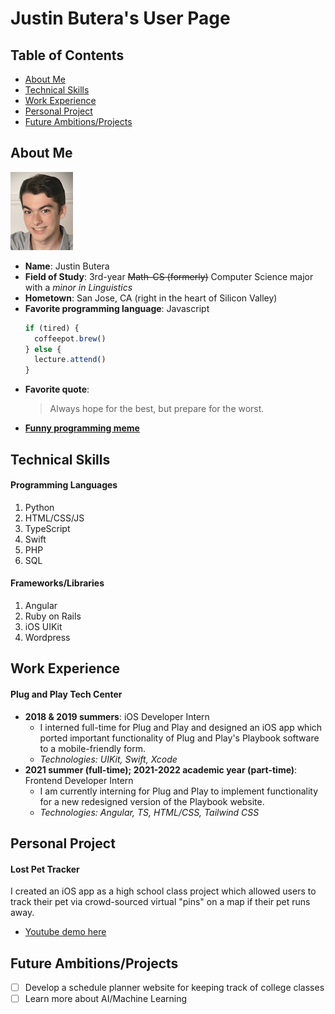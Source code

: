 # Justin Butera's User Page

## Table of Contents
- [About Me](#about-me) 
- [Technical Skills](#technical-skills)
- [Work Experience](#work-experience)
- [Personal Project](#personal-project)
- [Future Ambitions/Projects](#future-ambitionsprojects)

## About Me
![Justin Butera Headshot](Justin_Butera_headshot.jpg)
- **Name**: Justin Butera
- **Field of Study**: 3rd-year ~~Math-CS (formerly)~~ Computer Science major with a _minor in Linguistics_
- **Hometown**: San Jose, CA (right in the heart of Silicon Valley)
- **Favorite programming language**: Javascript
  ```javascript
  if (tired) {
    coffeepot.brew()
  } else {
    lecture.attend()
  }
  ```
- **Favorite quote**:
  > Always hope for the best, but prepare for the worst.
- [**Funny programming meme**](programming-meme.png)

## Technical Skills

#### Programming Languages
1. Python
2. HTML/CSS/JS
3. TypeScript
4. Swift
5. PHP
6. SQL

#### Frameworks/Libraries
1. Angular
2. Ruby on Rails
3. iOS UIKit
4. Wordpress

## Work Experience

#### Plug and Play Tech Center
- **2018 & 2019 summers**: iOS Developer Intern
  - I interned full-time for Plug and Play and designed an iOS app which ported important functionality of Plug and Play's Playbook software to a mobile-friendly form.
  - _Technologies: UIKit, Swift, Xcode_
- **2021 summer (full-time); 2021-2022 academic year (part-time)**: Frontend Developer Intern
  - I am currently interning for Plug and Play to implement functionality for a new redesigned version of the Playbook website.
  - _Technologies: Angular, TS, HTML/CSS, Tailwind CSS_

## Personal Project

#### Lost Pet Tracker
I created an iOS app as a high school class project which allowed users to track their pet via crowd-sourced virtual "pins" on a map if their pet runs away.
- [Youtube demo here](https://youtu.be/Iz7pS3s5GXc)

## Future Ambitions/Projects
- [ ] Develop a schedule planner website for keeping track of college classes
- [ ] Learn more about AI/Machine Learning